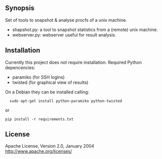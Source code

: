 
## Synopsis
Set of tools to snapshot & analyse procfs of a unix machine.

 - shapshot.py: a tool to snapshot statistics from a (remote) unix machine.
 - webserver.py: webserver useful for result analysis.

## Installation
Currently this project does not require installation.
Required Python depencencies:
 - paramiko (for SSH logins)
 - twisted (for graphical view of results)

On a Debian they can be installed calling:
```
  sudo apt-get install python-paramiko python-twisted
```

or
```
pip install -r requirements.txt
```


## License
Apache License, Version 2.0, January 2004
http://www.apache.org/licenses/


